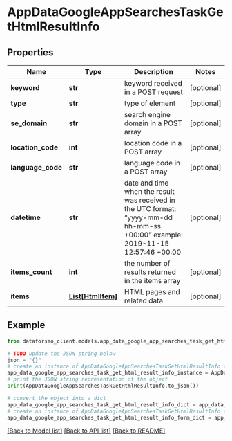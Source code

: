 # AppDataGoogleAppSearchesTaskGetHtmlResultInfo


## Properties

Name | Type | Description | Notes
------------ | ------------- | ------------- | -------------
**keyword** | **str** | keyword received in a POST request | [optional] 
**type** | **str** | type of element | [optional] 
**se_domain** | **str** | search engine domain in a POST array | [optional] 
**location_code** | **int** | location code in a POST array | [optional] 
**language_code** | **str** | language code in a POST array | [optional] 
**datetime** | **str** | date and time when the result was received in the UTC format: “yyyy-mm-dd hh-mm-ss +00:00” example: 2019-11-15 12:57:46 +00:00 | [optional] 
**items_count** | **int** | the number of results returned in the items array | [optional] 
**items** | [**List[HtmlItem]**](HtmlItem.md) | HTML pages and related data | [optional] 

## Example

```python
from dataforseo_client.models.app_data_google_app_searches_task_get_html_result_info import AppDataGoogleAppSearchesTaskGetHtmlResultInfo

# TODO update the JSON string below
json = "{}"
# create an instance of AppDataGoogleAppSearchesTaskGetHtmlResultInfo from a JSON string
app_data_google_app_searches_task_get_html_result_info_instance = AppDataGoogleAppSearchesTaskGetHtmlResultInfo.from_json(json)
# print the JSON string representation of the object
print(AppDataGoogleAppSearchesTaskGetHtmlResultInfo.to_json())

# convert the object into a dict
app_data_google_app_searches_task_get_html_result_info_dict = app_data_google_app_searches_task_get_html_result_info_instance.to_dict()
# create an instance of AppDataGoogleAppSearchesTaskGetHtmlResultInfo from a dict
app_data_google_app_searches_task_get_html_result_info_form_dict = app_data_google_app_searches_task_get_html_result_info.from_dict(app_data_google_app_searches_task_get_html_result_info_dict)
```
[[Back to Model list]](../README.md#documentation-for-models) [[Back to API list]](../README.md#documentation-for-api-endpoints) [[Back to README]](../README.md)


